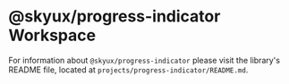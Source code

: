 # @skyux/progress-indicator Workspace

For information about `@skyux/progress-indicator` please visit the library's README file, located at `projects/progress-indicator/README.md`.
